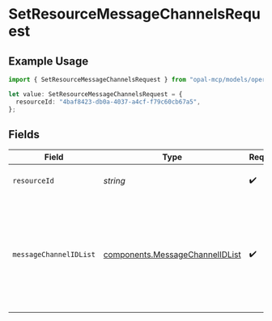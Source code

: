 # SetResourceMessageChannelsRequest

## Example Usage

```typescript
import { SetResourceMessageChannelsRequest } from "opal-mcp/models/operations";

let value: SetResourceMessageChannelsRequest = {
  resourceId: "4baf8423-db0a-4037-a4cf-f79c60cb67a5",
};
```

## Fields

| Field                                                                                                          | Type                                                                                                           | Required                                                                                                       | Description                                                                                                    | Example                                                                                                        |
| -------------------------------------------------------------------------------------------------------------- | -------------------------------------------------------------------------------------------------------------- | -------------------------------------------------------------------------------------------------------------- | -------------------------------------------------------------------------------------------------------------- | -------------------------------------------------------------------------------------------------------------- |
| `resourceId`                                                                                                   | *string*                                                                                                       | :heavy_check_mark:                                                                                             | The ID of the resource.                                                                                        | 4baf8423-db0a-4037-a4cf-f79c60cb67a5                                                                           |
| `messageChannelIDList`                                                                                         | [components.MessageChannelIDList](../../models/components/messagechannelidlist.md)                             | :heavy_check_mark:                                                                                             | N/A                                                                                                            | {<br/>"message_channel_ids": [<br/>"7870617d-e72a-47f5-a84c-693817ab4567",<br/>"1520617d-e72a-47f5-a84c-693817ab48ad2"<br/>]<br/>} |